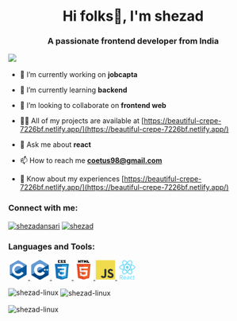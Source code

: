 <h1 align="center">Hi folks👋, I'm shezad</h1>
<h3 align="center">A passionate frontend developer from India</h3>

<p align="left"> <img src="https://www.google.com/url?sa=i&url=https%3A%2F%2Fpatterns.dev%2Fposts%2Freactjs%2F&psig=AOvVaw04EElHcVZceTvyuM-hgI18&ust=1670270412607000&source=images&cd=vfe&ved=0CBAQjRxqFwoTCLiKmKfg4PsCFQAAAAAdAAAAABAE"> </p>

- 🔭 I’m currently working on **jobcapta**

- 🌱 I’m currently learning **backend**

- 👯 I’m looking to collaborate on **frontend web**

- 👨‍💻 All of my projects are available at [https://beautiful-crepe-7226bf.netlify.app/](https://beautiful-crepe-7226bf.netlify.app/)

- 💬 Ask me about **react**

- 📫 How to reach me **coetus98@gmail.com**

- 📄 Know about my experiences [https://beautiful-crepe-7226bf.netlify.app/](https://beautiful-crepe-7226bf.netlify.app/)

<h3 align="left">Connect with me:</h3>
<p align="left">
<a href="https://linkedin.com/in/shezadansari" target="blank"><img align="center" src="https://raw.githubusercontent.com/rahuldkjain/github-profile-readme-generator/master/src/images/icons/Social/linked-in-alt.svg" alt="shezadansari" height="30" width="40" /></a>
<a href="https://auth.geeksforgeeks.org/user/shezad" target="blank"><img align="center" src="https://raw.githubusercontent.com/rahuldkjain/github-profile-readme-generator/master/src/images/icons/Social/geeks-for-geeks.svg" alt="shezad" height="30" width="40" /></a>
</p>

<h3 align="left">Languages and Tools:</h3>
<p align="left"> <a href="https://www.cprogramming.com/" target="_blank" rel="noreferrer"> <img src="https://raw.githubusercontent.com/devicons/devicon/master/icons/c/c-original.svg" alt="c" width="40" height="40"/> </a> <a href="https://www.w3schools.com/cpp/" target="_blank" rel="noreferrer"> <img src="https://raw.githubusercontent.com/devicons/devicon/master/icons/cplusplus/cplusplus-original.svg" alt="cplusplus" width="40" height="40"/> </a> <a href="https://www.w3schools.com/css/" target="_blank" rel="noreferrer"> <img src="https://raw.githubusercontent.com/devicons/devicon/master/icons/css3/css3-original-wordmark.svg" alt="css3" width="40" height="40"/> </a> <a href="https://www.w3.org/html/" target="_blank" rel="noreferrer"> <img src="https://raw.githubusercontent.com/devicons/devicon/master/icons/html5/html5-original-wordmark.svg" alt="html5" width="40" height="40"/> </a> <a href="https://developer.mozilla.org/en-US/docs/Web/JavaScript" target="_blank" rel="noreferrer"> <img src="https://raw.githubusercontent.com/devicons/devicon/master/icons/javascript/javascript-original.svg" alt="javascript" width="40" height="40"/> </a> <a href="https://reactjs.org/" target="_blank" rel="noreferrer"> <img src="https://raw.githubusercontent.com/devicons/devicon/master/icons/react/react-original-wordmark.svg" alt="react" width="40" height="40"/> </a> </p>

<p><img align="left" src="https://github-readme-stats.vercel.app/api/top-langs?username=shezad-linux&show_icons=true&locale=en&layout=compact" alt="shezad-linux" /></p>

<p>&nbsp;<img align="center" src="https://github-readme-stats.vercel.app/api?username=shezad-linux&show_icons=true&locale=en" alt="shezad-linux" /></p>

<p><img align="center" src="https://github-readme-streak-stats.herokuapp.com/?user=shezad-linux&" alt="shezad-linux" /></p>

